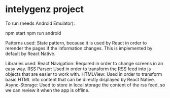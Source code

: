 # intelygenz project

To run (needs Android Emulator):

npm start
npm run android

Patterns used:
State pattern, because it is used by React in order to rerender the pages if the information changes. This is implemented by default by React Native.

Libraries used:
React Navigation: Required in order to change screens in an easy way.
RSS Parser: Used in order to transform the RSS feed into js objects that are easier to work with.
HTMLView: Used in order to transform basic HTML into content that can be directly displayed by React Native.
Async-Storage: Used to store in local storage the content of the rss feed, so we can review it when the app is offline.
